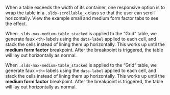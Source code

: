 When a table exceeds the width of its container, one responsive option is to wrap the table in a `.slds-scrollable_x` class so that the user can scroll horizontally. View the example small and medium form factor tabs to see the effect.

When `.slds-max-medium-table_stacked` is applied to the &ldquo;Grid&rdquo; table, we generate faux `<th>` labels using the `data-label` applied to each cell, and stack the cells instead of lining them up horizontally. This works up until the **medium form factor** breakpoint. After the breakpoint is triggered, the table will lay out horizontally as normal.

When `.slds-max-medium-table_stacked` is applied to the &ldquo;Grid&rdquo; table, we generate faux `<th>` labels using the `data-label` applied to each cell, and stack the cells instead of lining them up horizontally. This works up until the **medium form factor** breakpoint. After the breakpoint is triggered, the table will lay out horizontally as normal.
